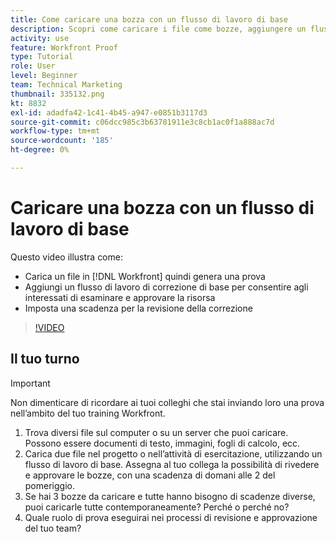 ```yaml
---
title: Come caricare una bozza con un flusso di lavoro di base
description: Scopri come caricare i file come bozze, aggiungere un flusso di lavoro di correzione di base per la revisione e l’approvazione dei soggetti interessati e impostare le scadenze per la revisione delle bozze in [!DNL Workfront].
activity: use
feature: Workfront Proof
type: Tutorial
role: User
level: Beginner
team: Technical Marketing
thumbnail: 335132.png
kt: 8832
exl-id: adadfa42-1c41-4b45-a947-e0851b3117d3
source-git-commit: c06dcc985c3b63781911e3c8cb1ac0f1a888ac7d
workflow-type: tm+mt
source-wordcount: '185'
ht-degree: 0%

---
```


# Caricare una bozza con un flusso di lavoro di base

Questo video illustra come:

* Carica un file in [!DNL Workfront] quindi genera una prova
* Aggiungi un flusso di lavoro di correzione di base per consentire agli interessati di esaminare e approvare la risorsa
* Imposta una scadenza per la revisione della correzione

>[!VIDEO](https://video.tv.adobe.com/v/335132/?quality=12)

## Il tuo turno

>[!IMPORTANT]
>
>Non dimenticare di ricordare ai tuoi colleghi che stai inviando loro una prova nell’ambito del tuo training Workfront.


1. Trova diversi file sul computer o su un server che puoi caricare. Possono essere documenti di testo, immagini, fogli di calcolo, ecc.
1. Carica due file nel progetto o nell’attività di esercitazione, utilizzando un flusso di lavoro di base. Assegna al tuo collega la possibilità di rivedere e approvare le bozze, con una scadenza di domani alle 2 del pomeriggio.
1. Se hai 3 bozze da caricare e tutte hanno bisogno di scadenze diverse, puoi caricarle tutte contemporaneamente? Perché o perché no?
1. Quale ruolo di prova eseguirai nei processi di revisione e approvazione del tuo team?

<!--
## Learn more
* Supported proofing file types
* Configure a proof
-->

<!--
## Guides
* Plan a basic workflow worksheet
* Upload proofs in Workfront
-->
